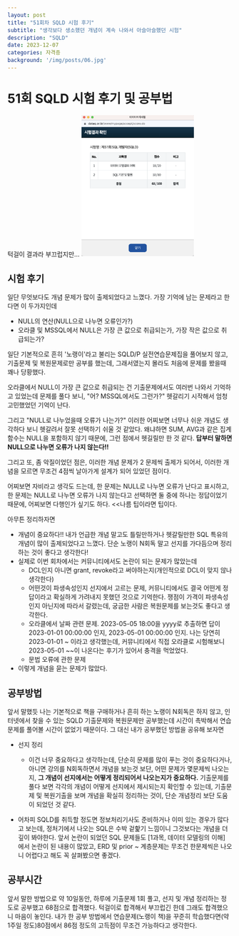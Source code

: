 ```yaml
---
layout: post
title: "51회차 SQLD 시험 후기"
subtitle: "생각보다 생소했던 개념이 계속 나와서 아슬아슬했던 시험"
description: "SQLD"
date: 2023-12-07
categories: 자격증
background: '/img/posts/06.jpg'
---
```



# 51회 SQLD 시험 후기 및 공부법
턱걸이 결과라 부끄럽지만...
<img src="/img/SQLD.png" style="width: 50%">
## 시험 후기
일단 무엇보다도 개념 문제가 많이 출제되었다고 느꼈다. 가장 기억에 남는 문제라고 한다면 이 두가지인데
* NULL의 연산(NULL으로 나누면 오류인가?)
* 오라클 및 MSSQL에서 NULL은 가장 큰 값으로 취급되는가, 가장 작은 값으로 취급되는가?

일단 기본적으로 흔히 '노랭이'라고 불리는 SQLD/P 실전연습문제집을 풀어보지 않고, 기출문제 및 복원문제로만 공부를 했는데, 그래서였는지 몰라도 처음에 문제를 봤을때 꽤나 당황했다.

오라클에서 NULL이 가장 큰 값으로 취급되는 건 기출문제에서도 여러번 나와서 기억하고 있었는데 문제를 풀다 보니, "어? MSSQL에서도 그런가?" 헷갈리기 시작해서 엄청 고민했었던 기억이 난다. 

그리고 "NULL로 나누었을때 오류가 나는가?" 이러한 어찌보면 너무나 쉬운 개념도 생각하다 보니 헷갈려서 잘못 선택하기 쉬울 것 같았다. 왜냐하면 SUM, AVG과 같은 집계함수는 NULL을 포함하지 않기 때문에, 그런 점에서 헷길릴만 한 것 같다.
**답부터 말하면 NULL으로 나누면 오류가 나지 않는다!!**

그리고 또, 좀 악질이었던 점은, 이러한 개념 문제가 2 문제씩 출제가 되어서, 이러한 개념을 모르면 무조건 4점씩 날아가게 설계가 되어 있었던 점이다.

어찌보면 자비라고 생각도 드는데, 한 문제는 NULL로 나누면 오류가 난다고 표시하고, 한 문제는 NULL로 나누면 오류가 나지 않는다고 선택하면 둘 중에 하나는 정답이었기 때문에, 어찌보면 다행인가 싶기도 하다. <<나름 팁이라면 팁이다.

아무튼 정리하자면

* 개념이 중요하다!! 내가 언급한 개념 말고도 틀릴만하거나 헷갈릴만한 SQL 특유의 개념이 많이 출제되었다고 느꼈다. 단순 노랭이 N회독 말고 선지를 가다듬으며 정리하는 것이 좋다고 생각한다! 
* 실제로 이번 회차에서는 커뮤니티에서도 논란이 되는 문제가 많았는데
    * DCL인지 아니면 grant, revoke라고 써야하는지(개인적으로 DCL이 맞지 않나 생각한다) 
    * 어떤것이 파생속성인지 선지에서 고르는 문제, 커뮤니티에서도 결국 어떤게 정답이라고 확실하게 가려내지 못했던 것으로 기억한다. 쟁점이 가격이 파생속성인지 아닌지에 따라서 갈렸는데, 궁금한 사람은 복원문제를 보는것도 좋다고 생각한다.
    * 오라클에서 날짜 관련 문제. 2023-05-05 18:00을 yyyy로 추출하면 답이 2023-01-01 00:00:00 인지, 2023-05-01 00:00:00 인지. 나는 당연히 2023-01-01 ~ 이라고 생각했는데, 커뮤니티에서 직접 오라클로 시험해보니 2023-05-01 ~~이 나온다는 후기가 있어서 충격을 먹었었다.
    * 문법 오류에 관한 문제
* 이렇게 개념을 묻는 문제가 많았다.

## 공부방법

앞서 말했듯 나는 기본적으로 책을 구매하거나 흔히 하는 노랭이 N회독은 하지 않고, 인터넷에서 찾을 수 있는 SQLD 기출문제와 복원문제만 공부했는데 시간이 촉박해서 연습문제를 풀어볼 시간이 없었기 때문이다. 그 대신 내가 공부했던 방법을 공유해 보자면

* 선지 정리
  * 이건 너무 중요하다고 생각하는데, 단순히 문제를 많이 푸는 것이 중요하다거나, 아니면 강의를 N회독하면서 개념을 보는것 보단, 어떤 문제가 몇문제씩 나오는지, **그 개념이 선지에서는 어떻게 정리되어서 나오는지가 중요하다.** 기출문제를 풀다 보면 각각의 개념이 어떻게 선지에서 제시되는지 확인할 수 있는데, 기출문제 및 복원기출을 보며 개념을 확실히 정리하는 것이, 단순 개념정리 보단 도움이 되었던 것 같다.

* 어차피 SQLD를 취득할 정도면 정보처리기사도 준비하거나 이미 있는 경우가 많다고 보는데, 정처기에서 나오는 SQL은 수박 겉핥기 느낌이니 그것보다는 개념을 더 깊이 봐야한다. 앞서 논란이 되었던 SQL 문제들도 [1과목, 데이터 모델링의 이해] 에서 논란이 된 내용이 많았고, ERD 및 prior ~ 계층문제는 무조건 한문제씩은 나오니 어렵다고 해도 꼭 살펴봤으면 좋겠다.

## 공부시간

앞서 말한 방법으로 약 10일동안, 하루에 기출문제 1회 풀고, 선지 및 개념 정리하는 정도로 공부했고 68점으로 합격했다. 턱걸이로 합격해서 부끄럽긴 한데 그래도 합격했으니 마음이 놓인다. 내가 한 공부 방법에서 연습문제(노랭이 책)을 꾸준히 학습했다면(약 1주일 정도)80점에서 86점 정도의 고득점이 무조건 가능하다고 생각한다.


